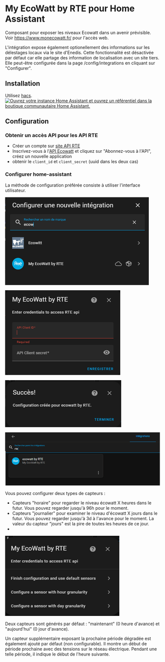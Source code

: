 # My EcoWatt by RTE pour Home Assistant

Composant pour exposer les niveaux Ecowatt dans un avenir prévisible. Voir https://www.monecowatt.fr/ pour l'accès web.

L'intégration expose également optionellement des informations sur les délestages locaux via le site d'Enedis.
Cette fonctionnalité est désactivée par défaut car elle partage des information de localisation avec un site tiers. Elle peut-être configurée dans la page /config/integrations en cliquant sur "Configurer".

## Installation

Utilisez [hacs](https://hacs.xyz/).
[![Ouvrez votre instance Home Assistant et ouvrez un référentiel dans la boutique communautaire Home Assistant.](https://my.home-assistant.io/badges/hacs_repository.svg)](https://my.home-assistant.io/redirect/hacs_repository/?owner=kamaradclimber&repository=rte-ecowatt&category=integration)

## Configuration

### Obtenir un accès API pour les API RTE

- Créer un compte sur [site API RTE](https://data.rte-france.com/web/guest)
- Inscrivez-vous à l'[API Ecowatt](https://data.rte-france.com/catalog/-/api/consumption/Ecowatt/v4.0) et cliquez sur "Abonnez-vous à l'API", créez un nouvelle application
- obtenir le `client_id` et `client_secret` (uuid dans les deux cas)

### Configurer home-assistant

La méthode de configuration préférée consiste à utiliser l'interface utilisateur.

![image info](/img/integration.png)

![image info](/img/credential.png)

![image info](/img/success.png)

![image info](/img/check.png)

Vous pouvez configurer deux types de capteurs :
- Capteurs "horaire" pour regarder le niveau écowatt X heures dans le futur. Vous pouvez regarder jusqu'à 96h pour le moment.
- Capteurs "journalier" pour examiner le niveau d'écowatt X jours dans le futur. Vous pouvez regarder jusqu'à 3d à l'avance pour le moment. La valeur du capteur "jours" est la pire de toutes les heures de ce jour.
- 
![image info](/img/sensor.png)

Deux capteurs sont générés par défaut : "maintenant" (0 heure d'avance) et "aujourd'hui" (0 jour d'avance).

Un capteur supplémentaire exposant la prochaine période dégradée est également ajouté par défaut (non configurable). Il montre un début de période prochaine avec des tensions sur le réseau électrique. Pendant une telle période, il indique le début de l'heure suivante.
